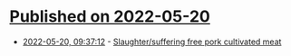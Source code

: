 # [Published on 2022-05-20](index.md)

* [2022-05-20, 09:37:12](https://news.ycombinator.com/item?id=31445173) - [Slaughter/suffering free pork cultivated meat](https://www.greenqueen.com.hk/mewery-cultivated-pork-microalgae/)

